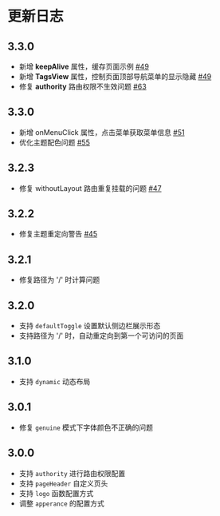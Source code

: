 # 更新日志

## 3.3.0

- 新增 **keepAlive** 属性，缓存页面示例 [#49](https://github.com/XiaoMi/hiui/issues/49)
- 新增 **TagsView** 属性，控制页面顶部导航菜单的显示隐藏 [#49](https://github.com/XiaoMi/hiui/issues/49)
- 修复 **authority** 路由权限不生效问题 [#63](https://github.com/XiaoMi/hiui/issues/63)
## 3.3.0

- 新增 onMenuClick 属性，点击菜单获取菜单信息 [#51](https://github.com/XiaoMi/hiui/issues/51)
- 优化主题配色问题 [#55](https://github.com/XiaoMi/hiui/issues/55)
## 3.2.3

- 修复 withoutLayout 路由重复挂载的问题 [#47](https://github.com/XiaoMi/hiui/issues/47)

## 3.2.2

- 修复主题重定向警告 [#45](https://github.com/XiaoMi/hiui/issues/45)

## 3.2.1

- 修复路径为 '/' 时计算问题

## 3.2.0

- 支持 `defaultToggle` 设置默认侧边栏展示形态
- 支持路径为 '/' 时，自动重定向到第一个可访问的页面

## 3.1.0

- 支持 `dynamic` 动态布局

## 3.0.1

- 修复 `genuine` 模式下字体颜色不正确的问题

## 3.0.0

- 支持 `authority` 进行路由权限配置
- 支持 `pageHeader` 自定义页头
- 支持 `logo` 函数配置方式
- 调整 `apperance` 的配置方式

